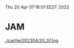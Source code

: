Thu 20 Apr 07:16:01 EEST 2023
# JAM
<a href='./cache/202304/20_07.log'>./cache/202304/20_07.log</a>
